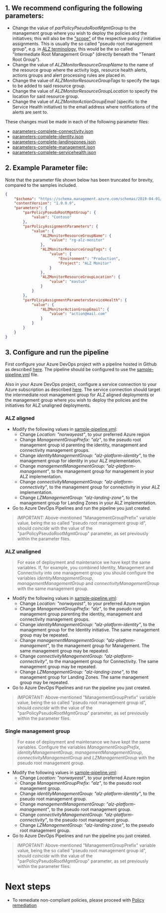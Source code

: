 ## 1. We recommend configuring the following parameters:

- Change the value of _parPolicyPseudoRootMgmtGroup_ to the management group where you wish to deploy the policies and the initiatives; this will also be the ["scope"](https://learn.microsoft.com/azure/governance/policy/concepts/scope) of the respective policy / initiative assignments.
This is usually the so called "pseudo root management group", e.g. in [ALZ terminology](https://learn.microsoft.com/azure/cloud-adoption-framework/ready/landing-zone/design-area/resource-org-management-groups), this would be the so called "Intermediate Root Management Group" (directly beneath the "Tenant Root Group").
- Change the value of _ALZMonitorResourceGroupName_ to the name of the resource group where the activity logs, resource health alerts, actions groups and alert processing rules are placed in.
- Change the value of _ALZMonitorResourceGroupTags_ to specify the tags to be added to said resource group.
- Change the value of _ALZMonitorResourceGroupLocation_ to specify the location for said resource group.
- Change the value of _ALZMonitorActionGroupEmail_ (specific to the Service Health initiative) to the email address where notifications of the alerts are sent to.

These changes must be made in each of the following parameter files:

- [parameters-complete-connectivity.json](../blob/main/infra-as-code/bicep/parameters-complete-connectivity.json)
- [parameters-complete-identity.json](../blob/main/infra-as-code/bicep/parameters-complete-identity.json)
- [parameters-complete-landingzones.json](../blob/main/infra-as-code/bicep/parameters-complete-landingzones.json)
- [parameters-complete-management.json](../blob/main/infra-as-code/bicep/parameters-complete-management.json)
- [parameters-complete-servicehealth.json](../blob/main/infra-as-code/bicep/parameters-complete-servicehealth.json)

## 2. Example Parameter file:

Note that the parameter file shown below has been truncated for brevity, compared to the samples included.

```json
{
    "$schema": "https://schema.management.azure.com/schemas/2019-04-01/deploymentParameters.json#",
    "contentVersion": "1.0.0.0",
    "parameters": {
        "parPolicyPseudoRootMgmtGroup": {
            "value": "Contoso"
        },
        "parPolicyAssignmentParameters": {
            "value": {
                "ALZMonitorResourceGroupName": {
                    "value": "rg-alz-monitor"
                },
                "ALZMonitorResourceGroupTags": {
                    "value": {
                        "Environment": "Production",
                        "Project": "ALZ Monitor"
                    }
                },
                "ALZMonitorResourceGroupLocation": {
                    "value": "eastus"
                }
            }
        },
        "parPolicyAssignmentParametersServiceHealth": {
            "value": {
                "ALZMonitorActionGroupEmail": {
                    "value": "action@mail.com"
                }
            }
        }
    }
}
```

## 3. Configure and run the pipeline
First configure your Azure DevOps project with a pipeline hosted in Github as described [here](https://learn.microsoft.com/en-us/azure/devops/pipelines/repos/github?view=azure-devops&tabs=yaml#access-to-github-repositories). The pipeline should be configured to use the [sample-pipeline.yml](../blob/main/azure-pipelines/sample-pipeline.yml) file.

Also in your Azure DevOps project, configure a service connection to your Azure subscription as described [here](https://docs.microsoft.com/en-us/azure/devops/pipelines/library/connect-to-azure?view=azure-devops&tabs=yaml). The service connection should target the intermediate root management group for ALZ aligned deployments or the management group where you wish to deploy the policies and the initiatives for ALZ unaligned deployments.

### ALZ aligned

- Modify the following values in [sample-pipeline.yml](../blob/main/azure-pipelines/sample-pipeline.yml):
  - Change _Location: "norwayeast"_, to your preferred Azure region
  - Change _ManagementGroupPrefix: "alz"_, to the pseudo root management group id parenting the identity, management and connectivity management groups.
  - Change _identityManagementGroup: "alz-platform-identity"_, to the management group for identity in your ALZ implementation.
  - Change _managementManagementGroup: "alz-platform-management"_, to the management group for management in your ALZ implementation.
  - Change _connectivityManagementGroup: "alz-platform-connectivity"_, to the management group for connectivity in your ALZ implementation.
  - Change _LZManagementGroup: "alz-landing-zone"_, to the management group for Landing Zones in your ALZ implementation.
- Go to Azure DevOps Pipelines and run the pipeline you just created.

> *IMPORTANT:* Above-mentioned "ManagementGroupPrefix" variable value, being the so called "pseudo root management group id", should _coincide_ with the value of the "parPolicyPseudoRootMgmtGroup" parameter, as set previously within the parameter files.

### ALZ unaligned
> For ease of deployment and maintenance we have kept the same variables. If, for example, you combined Identity, Management and Connectivity into one management group you should configure the variables _identityManagementGroup_, _managementManagementGroup_ and _connectivityManagementGroup_ with the same management group.

- Modify the following values in [sample-pipeline.yml](../blob/main/azure-pipelines/sample-pipeline.yml):
  - Change _Location: "norwayeast"_, to your preferred Azure region
  - Change _ManagementGroupPrefix: "alz"_, to the pseudo root management group parenting the identity, management and connectivity management groups.
  - Change _identityManagementGroup: "alz-platform-identity"_, to the management group for the Identity initiative. The same management group may be repeated.
  - Change _managementManagementGroup: "alz-platform-management"_, to the management group for Management. The same management group may be repeated.
  - Change _connectivityManagementGroup: "alz-platform-connectivity"_, to the management group for Connectivity. The same management group may be repeated.
  - Change _LZManagementGroup: "alz-landing-zone"_, to the management group for Landing Zones. The same management group may be repeated.
- Go to Azure DevOps Pipelines and run the pipeline you just created.

> *IMPORTANT:* Above-mentioned "ManagementGroupPrefix" variable value, being the so called "pseudo root management group id", should _coincide_ with the value of the "parPolicyPseudoRootMgmtGroup" parameter, as set previously within the parameter files.

### Single management group
> For ease of deployment and maintenance we have kept the same variables. Configure the variables _ManagementGroupPrefix_, _identityManagementGroup_, _managementManagementGroup_, _connectivityManagementGroup_ and _LZManagementGroup_ with the pseudo root management group.

- Modify the following values in [sample-pipeline.yml](../blob/main/azure-pipelines/sample-pipeline.yml):
  - Change _Location: "norwayeast"_, to your preferred Azure region
  - Change _ManagementGroupPrefix: "alz"_, to the pseudo root management group.
  - Change _identityManagementGroup: "alz-platform-identity"_, to the pseudo root management group.
  - Change _managementManagementGroup: "alz-platform-management"_, to the pseudo root management group.
  - Change _connectivityManagementGroup: "alz-platform-connectivity"_, to the pseudo root management group.
  - Change _LZManagementGroup: "alz-landing-zone"_, to the pseudo root management group.
- Go to Azure DevOps Pipelines and run the pipeline you just created.

> *IMPORTANT:* Above-mentioned "ManagementGroupPrefix" variable value, being the so called "pseudo root management group id", should _coincide_ with the value of the "parPolicyPseudoRootMgmtGroup" parameter, as set previously within the parameter files.

# Next steps
- To remediate non-compliant policies, please proceed with [Policy remediation](./Policy-remediation)
